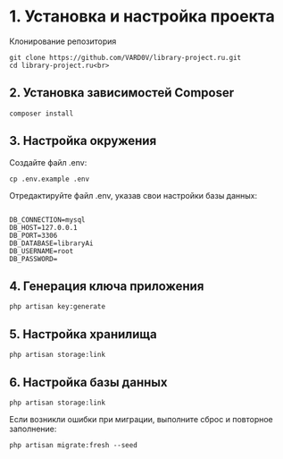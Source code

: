 # 1. Установка и настройка проекта<br>
Клонирование репозитория
```
git clone https://github.com/VARD0V/library-project.ru.git
cd library-project.ru<br>
```
## 2. Установка зависимостей Composer<br>
```
composer install
```
## 3. Настройка окружения
Создайте файл .env:
```
cp .env.example .env
```
Отредактируйте файл .env, указав свои настройки базы данных:
```

DB_CONNECTION=mysql
DB_HOST=127.0.0.1
DB_PORT=3306
DB_DATABASE=libraryAi
DB_USERNAME=root
DB_PASSWORD=
```
## 4. Генерация ключа приложения
```
php artisan key:generate
```
## 5. Настройка хранилища
```
php artisan storage:link
```
## 6. Настройка базы данных
```
php artisan storage:link
```
Если возникли ошибки при миграции, выполните сброс и повторное заполнение:
```
php artisan migrate:fresh --seed
```
